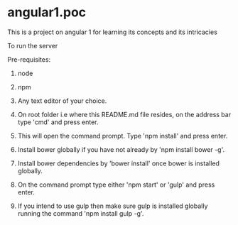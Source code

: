 # angular1.poc
This is a project on angular 1 for learning its concepts and its intricacies

To run the server

Pre-requisites:
1. node
2. npm
3. Any text editor of your choice.

1. On root folder i.e where this README.md file resides, on the address bar type 'cmd' and press enter.
2. This will open the command prompt. Type 'npm install' and press enter.
4. Install bower globally if you have not already by 'npm install bower -g'.
5. Install bower dependencies by 'bower install' once bower is installed globally.
5. On the command prompt type either 'npm start' or 'gulp' and press enter.
6. If you intend to use gulp then make sure gulp is installed globally running the command 'npm install gulp -g'.
